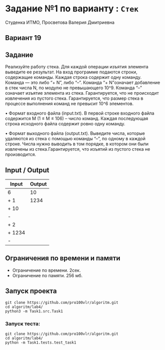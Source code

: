 # Задание №1 по варианту  : `Стек`
Студенка ИТМО,  Просветова Валерия Дмитриевна

## Вариант 19

## Задание 
Реализуйте работу стека. Для каждой операции изъятия элемента выведите ее результат.
На вход программе подаются строки, содержащие команды. Каждая строка содержит одну команду. Команда — это либо “+ N”, либо “–”. Команда “+ N”означает добавление в стек числа N, по модулю не превышающего 10^9. Команда “–” означает изъятие элемента из стека. Гарантируется, что не происходит извлечения из пустого стека. Гарантируется, что размер стека в процессе выполнения команд не превысит 10^6 элементов.

• Формат входного файла (input.txt). В первой строке входного файла содержится M (1 ≤ M ≤ 106) – число команд. Каждая последующая строка исходного файла содержит ровно одну команду.

• Формат выходного файла (output.txt). Выведите числа, которые удаляются из стека с помощью команды “–”, по одному в каждой строке. Числа нужно выводить в том порядке, в котором они были извлечены из стека.Гарантируется, что изъятий из пустого стека не производится.

## Input / Output 

| Input    | Output   |
|----------|----------|
| 6        | 10       |
| + 1      | 1234     |
| + 10     |          |
| -        |          |
| + 2      |          |
| + 1234   |          |
| -        |          |

## Ограничения по времени и памяти

- Ограничение по времени. 2сек.
- Ограничение по памяти. 256 мб.

## Запуск проекта

`git clone https://github.com/pro100vlr/algoritm.git`   
`cd algoritm/lab4/`  
`python3 -m Task1.src.Task1`   
   
### Запуск теста:   
   
`git clone https://github.com/pro100vlr/algoritm.git`   
`cd algoritm/lab4/`  
`python -m Task1.tests.test_task1`
